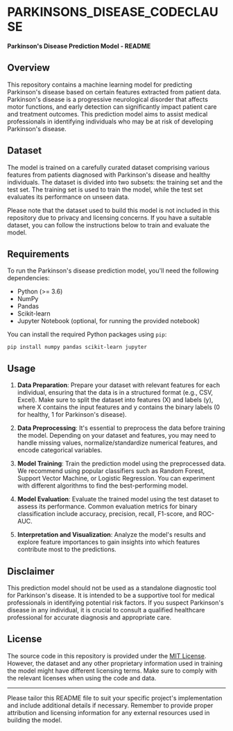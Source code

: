 # PARKINSONS_DISEASE_CODECLAUSE
**Parkinson's Disease Prediction Model - README**

## Overview

This repository contains a machine learning model for predicting Parkinson's disease based on certain features extracted from patient data. Parkinson's disease is a progressive neurological disorder that affects motor functions, and early detection can significantly impact patient care and treatment outcomes. This prediction model aims to assist medical professionals in identifying individuals who may be at risk of developing Parkinson's disease.

## Dataset

The model is trained on a carefully curated dataset comprising various features from patients diagnosed with Parkinson's disease and healthy individuals. The dataset is divided into two subsets: the training set and the test set. The training set is used to train the model, while the test set evaluates its performance on unseen data.

Please note that the dataset used to build this model is not included in this repository due to privacy and licensing concerns. If you have a suitable dataset, you can follow the instructions below to train and evaluate the model.

## Requirements

To run the Parkinson's disease prediction model, you'll need the following dependencies:

- Python (>= 3.6)
- NumPy
- Pandas
- Scikit-learn
- Jupyter Notebook (optional, for running the provided notebook)

You can install the required Python packages using `pip`:

```
pip install numpy pandas scikit-learn jupyter
```

## Usage

1. **Data Preparation**: Prepare your dataset with relevant features for each individual, ensuring that the data is in a structured format (e.g., CSV, Excel). Make sure to split the dataset into features (X) and labels (y), where X contains the input features and y contains the binary labels (0 for healthy, 1 for Parkinson's disease).

2. **Data Preprocessing**: It's essential to preprocess the data before training the model. Depending on your dataset and features, you may need to handle missing values, normalize/standardize numerical features, and encode categorical variables.

3. **Model Training**: Train the prediction model using the preprocessed data. We recommend using popular classifiers such as Random Forest, Support Vector Machine, or Logistic Regression. You can experiment with different algorithms to find the best-performing model.

4. **Model Evaluation**: Evaluate the trained model using the test dataset to assess its performance. Common evaluation metrics for binary classification include accuracy, precision, recall, F1-score, and ROC-AUC.

5. **Interpretation and Visualization**: Analyze the model's results and explore feature importances to gain insights into which features contribute most to the predictions.

## Disclaimer

This prediction model should not be used as a standalone diagnostic tool for Parkinson's disease. It is intended to be a supportive tool for medical professionals in identifying potential risk factors. If you suspect Parkinson's disease in any individual, it is crucial to consult a qualified healthcare professional for accurate diagnosis and appropriate care.

## License

The source code in this repository is provided under the [MIT License](LICENSE.md). However, the dataset and any other proprietary information used in training the model might have different licensing terms. Make sure to comply with the relevant licenses when using the code and data.

---

Please tailor this README file to suit your specific project's implementation and include additional details if necessary. Remember to provide proper attribution and licensing information for any external resources used in building the model.
